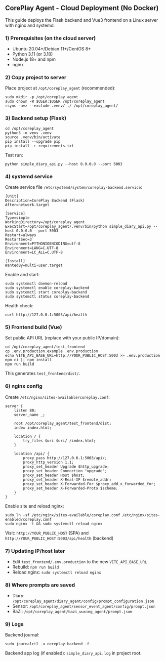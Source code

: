 ## CorePlay Agent - Cloud Deployment (No Docker)

This guide deploys the Flask backend and Vue3 frontend on a Linux server with nginx and systemd.

### 1) Prerequisites (on the cloud server)
- Ubuntu 20.04+/Debian 11+/CentOS 8+
- Python 3.11 (or 3.10)
- Node.js 18+ and npm
- nginx

### 2) Copy project to server
Place project at `/opt/coreplay_agent` (recommended):
```
sudo mkdir -p /opt/coreplay_agent
sudo chown -R $USER:$USER /opt/coreplay_agent
rsync -avz --exclude .venv/ ./ /opt/coreplay_agent/
```

### 3) Backend setup (Flask)
```
cd /opt/coreplay_agent
python3 -m venv .venv
source .venv/bin/activate
pip install --upgrade pip
pip install -r requirements.txt
```

Test run:
```
python simple_diary_api.py --host 0.0.0.0 --port 5003
```

### 4) systemd service
Create service file `/etc/systemd/system/coreplay-backend.service`:
```
[Unit]
Description=CorePlay Backend (Flask)
After=network.target

[Service]
Type=simple
WorkingDirectory=/opt/coreplay_agent
ExecStart=/opt/coreplay_agent/.venv/bin/python simple_diary_api.py --host 0.0.0.0 --port 5003
Restart=always
RestartSec=3
Environment=PYTHONIOENCODING=utf-8
Environment=LANG=C.UTF-8
Environment=LC_ALL=C.UTF-8

[Install]
WantedBy=multi-user.target
```

Enable and start:
```
sudo systemctl daemon-reload
sudo systemctl enable coreplay-backend
sudo systemctl start coreplay-backend
sudo systemctl status coreplay-backend
```

Health check:
```
curl http://127.0.0.1:5003/api/health
```

### 5) Frontend build (Vue)
Set public API URL (replace with your public IP/domain):
```
cd /opt/coreplay_agent/test_frontend
cp .env.production.example .env.production
echo VITE_API_BASE_URL=http://YOUR_PUBLIC_HOST:5003 >> .env.production
npm ci || npm install
npm run build
```
This generates `test_frontend/dist/`.

### 6) nginx config
Create `/etc/nginx/sites-available/coreplay.conf`:
```
server {
    listen 80;
    server_name _;

    root /opt/coreplay_agent/test_frontend/dist;
    index index.html;

    location / {
        try_files $uri $uri/ /index.html;
    }

    location /api/ {
        proxy_pass http://127.0.0.1:5003/api/;
        proxy_http_version 1.1;
        proxy_set_header Upgrade $http_upgrade;
        proxy_set_header Connection "upgrade";
        proxy_set_header Host $host;
        proxy_set_header X-Real-IP $remote_addr;
        proxy_set_header X-Forwarded-For $proxy_add_x_forwarded_for;
        proxy_set_header X-Forwarded-Proto $scheme;
    }
}
```

Enable site and reload nginx:
```
sudo ln -sf /etc/nginx/sites-available/coreplay.conf /etc/nginx/sites-enabled/coreplay.conf
sudo nginx -t && sudo systemctl reload nginx
```

Visit: `http://YOUR_PUBLIC_HOST` (SPA) and `http://YOUR_PUBLIC_HOST:5003/api/health` (backend)

### 7) Updating IP/host later
- Edit `test_frontend/.env.production` to the new `VITE_API_BASE_URL`
- Rebuild: `npm run build`
- Reload nginx: `sudo systemctl reload nginx`

### 8) Where prompts are saved
- Diary: `/opt/coreplay_agent/diary_agent/config/prompt_configuration.json`
- Sensor: `/opt/coreplay_agent/sensor_event_agent/config/prompt.json`
- BaZi: `/opt/coreplay_agent/bazi_wuxing_agent/prompt.json`

### 9) Logs
Backend journal:
```
sudo journalctl -u coreplay-backend -f
```
Backend app log (if enabled): `simple_diary_api.log` in project root.


